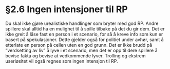 # §2.6 Ingen intensjoner til RP

Du skal ikke gjøre urealistiske handlinger som bryter med god RP. Andre spillere skal alltid ha en mulighet til å spille tilbake på det du gir dem. Det er ikke greit å låse fast en person i et scenario, for så å kreve info som kun er basert på spekulasjoner. Dette gjelder også for politiet under avhør, samt å etterlate en person på cellen uten en god grunn. Det er ikke brudd på “verdsetting av liv” å lyve i et scenario, men det er opp til dere spillere å bevise fakta og bevise at vedkommende lyver. Trolling og ekstrem useriøsitet vil også regnes som ingen intensjon til RP.
